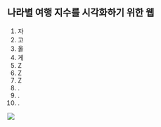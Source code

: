 ## 나라별 여행 지수를 시각화하기 위한 웹

1. 자
2. 고
3. 올
4. 게
5. Z
6. Z
7. Z
8. .
9. .
10. .

<p>
 <img src="https://github.com/jenihun/bigdata_project/assets/66957765/23e00ca7-6d16-42e9-957f-a5c0457d0d3a">
</p>
